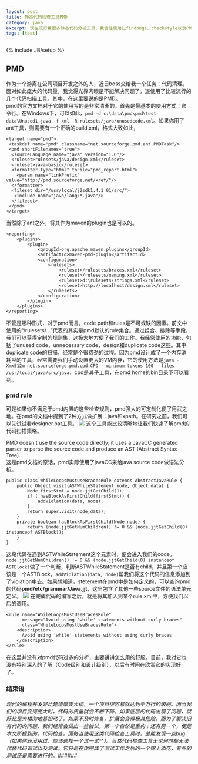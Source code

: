 ```yaml
---
layout: post
title: 静态代码检查工具PMD
category: java
excerpt: 现在流行着很多静态代码分析工具，我曾经使用过findbugs、checkstyle以及PMD，其中关于pmd的使用，也有些体会。
tags: [test]
---
```

{% include JB/setup %}  

## PMD ##
作为一个游离在公司项目开发之外的人，近日boss交给我一个任务：代码清理。面对如此庞大的代码量，我觉得光靠肉眼是不能解决问题了，遂使用了比较流行的几个代码扫描工具。其中，在这里要说的是PMD。  
pmd的官方文档对于它的使用写的是非常清晰的。首先是最基本的使用方式：命令行。在Windows下，可以如此，`pmd -d c:\data\pmd\pmd\test-data\Unused1.java -f xml -R rulesets/java/unusedcode.xml`。如果你用了ant工具，则需要有一个正确的build.xml，格式大致如此，  

	<target name="pmd">
	 <taskdef name="pmd" classname="net.sourceforge.pmd.ant.PMDTask"/>
	 <pmd shortFilenames="true">
	  <sourceLanguage name="java" version="1.6"/>
	  <ruleset>rulesets/java/design.xml</ruleset>
	  <ruleset>java-basic</ruleset>
	  <formatter type="html" toFile="pmd_report.html">
	    <param name="linkPrefix" value="http://pmd.sourceforge.net/xref/"/>
	  </formatter>
	  <fileset dir="/usr/local/j2sdk1.4.1_01/src/">
	   <include name="java/lang/*.java"/>
	  </fileset>
	 </pmd>
	</target>
当然除了ant之外，将其作为maven的plugin也是可以的。  

	<reporting>
		<plugins>
			<plugin>
				<groupId>org.apache.maven.plugins</groupId>
				<artifactId>maven-pmd-plugin</artifactId>
				<configuration>
					<rulesets>
						<ruleset>/rulesets/braces.xml</ruleset>
						<ruleset>/rulesets/naming.xml</ruleset>
						<ruleset>d:\rulesets\strings.xml</ruleset>
						<ruleset>http://localhost/design.xml</ruleset>
					</rulesets>
				</configuration>
			</plugin>
		</plugins>
	</reporting>
不管是哪种形式，对于pmd而言，code path和rules是不可或缺的因素。前文中使用的“/rulesets/...”代表的其实是pmd默认的rule集合。通过组合、排除等手段，我们可以获得定制的规则集，这极大地方便了我们的工作。我经常使用的功能，包括了unused code，unnecessary code，design和duplicate code这些。其中duplicate code的扫描，经常是个很费劲的过程。因为pmd设计成了一个内存消耗型的工具，经常需要我们手动设置更大的VM内存，它的使用方法是`java -Xmx512m net.sourceforge.pmd.cpd.CPD --minimum-tokens 100 --files /usr/local/java/src/java`，cpd是其子工具，在pmd home的bin目录下可以看到。  
### pmd rule ###
可是如果你不满足于pmd内置的这些检查规则，pmd强大的可定制化便了用武之地。在pmd的文档中提到了2种方式做扩展：java和xpath。在研究之前，我们可以先试试看designer.bat工具。
<img src = "{{ ASSET_PATH }}/images/pmd_1.jpg"/>
这个工具能比较清晰地让我们快速了解pmd的代码扫描策略。<div color="red">PMD doesn't use the source code directly; it uses a JavaCC generated parser to parse the source code and produce an AST (Abstract Syntax Tree).</div>这是pmd文档的原话，pmd实际使用了javaCC来给java source code做语法分析。

	public class WhileLoopsMustUseBracesRule extends AbstractJavaRule {
	    public Object visit(ASTWhileStatement node, Object data) {
	        Node firstStmt = node.jjtGetChild(1);
	        if (!hasBlockAsFirstChild(firstStmt)) {
	            addViolation(data, node);
	        }
	        return super.visit(node,data);
	    }
	    private boolean hasBlockAsFirstChild(Node node) {
	        return (node.jjtGetNumChildren() != 0 && (node.jjtGetChild(0) instanceof ASTBlock));
	    }
	}
这段代码在遇到ASTWhileStatement这个元素时，便会进入我们的code。`node.jjtGetNumChildren() != 0 && (node.jjtGetChild(0) instanceof ASTBlock)`做了一个判断，判断ASTWhileStatement是否有child，并且第一个应该是一个ASTBlock。`addViolation(data, node)`帮我们将这个代码的信息添加到了violation中去。如果想知道，stetement在pmd中是如何定义的，可以查询pmd的代码<b>pmd/etc/grammar/Java.jjt</b>，这里包含了其他一些source文件的语法单元定义。
<img src = "{{ ASSET_PATH }}/images/pmd_2.jpg"/>
在完成代码的编写之后，就是将其加入到某个rule.xml中，方便我们以后的调用。

	<rule name="WhileLoopsMustUseBracesRule"
          message="Avoid using 'while' statements without curly braces"
		  class="WhileLoopsMustUseBracesRule">
		<description>
    	  Avoid using 'while' statements without using curly braces
    	</description>
	</rule>
在这里并没有对pmd代码过多的分析，主要讲讲怎么用的舒服。目前，我对它也没有特别深入的了解（Code级别和设计级别），以后有时间在欣赏它的实现好了。
### 结束语 ###
###### 现代的编程开发好比建造摩天大楼，一个项目很容易就达到千万行的级别。而当我们的项目变得庞大时，代码的质量就会不断下降。如果底层的代码出现了问题，就好比是大楼的地基松动了。如果不及时修复，扩展会变得极其危险。而为了解决旧有代码的问题，我们经常会做出一些尝试，第一个自然是重构；还有另一个，便是本文所提到的，代码检查。而每当使用这类代码检查工具时，总能发现一点bug（如果你还没用过，应该选择一个试一试^^）。当然代码检查工具无论何时都无法代替代码调试以及测试。它只是在你完成了测试工作之后的一个锦上添花，专业的测试还是需要进行的。######
